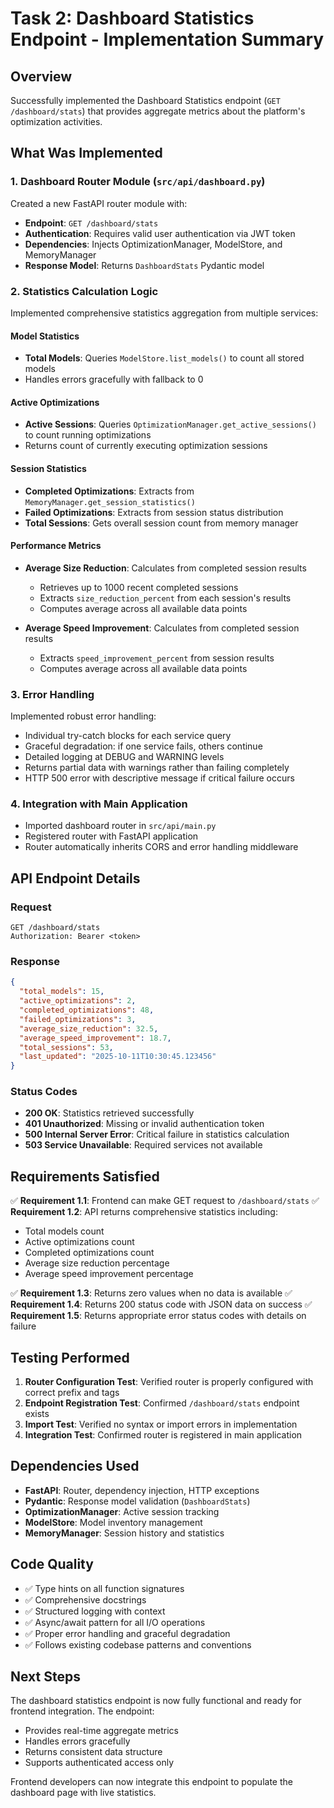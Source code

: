 # Task 2: Dashboard Statistics Endpoint - Implementation Summary

## Overview
Successfully implemented the Dashboard Statistics endpoint (`GET /dashboard/stats`) that provides aggregate metrics about the platform's optimization activities.

## What Was Implemented

### 1. Dashboard Router Module (`src/api/dashboard.py`)
Created a new FastAPI router module with:
- **Endpoint**: `GET /dashboard/stats`
- **Authentication**: Requires valid user authentication via JWT token
- **Dependencies**: Injects OptimizationManager, ModelStore, and MemoryManager
- **Response Model**: Returns `DashboardStats` Pydantic model

### 2. Statistics Calculation Logic
Implemented comprehensive statistics aggregation from multiple services:

#### Model Statistics
- **Total Models**: Queries `ModelStore.list_models()` to count all stored models
- Handles errors gracefully with fallback to 0

#### Active Optimizations
- **Active Sessions**: Queries `OptimizationManager.get_active_sessions()` to count running optimizations
- Returns count of currently executing optimization sessions

#### Session Statistics
- **Completed Optimizations**: Extracts from `MemoryManager.get_session_statistics()`
- **Failed Optimizations**: Extracts from session status distribution
- **Total Sessions**: Gets overall session count from memory manager

#### Performance Metrics
- **Average Size Reduction**: Calculates from completed session results
  - Retrieves up to 1000 recent completed sessions
  - Extracts `size_reduction_percent` from each session's results
  - Computes average across all available data points
  
- **Average Speed Improvement**: Calculates from completed session results
  - Extracts `speed_improvement_percent` from session results
  - Computes average across all available data points

### 3. Error Handling
Implemented robust error handling:
- Individual try-catch blocks for each service query
- Graceful degradation: if one service fails, others continue
- Detailed logging at DEBUG and WARNING levels
- Returns partial data with warnings rather than failing completely
- HTTP 500 error with descriptive message if critical failure occurs

### 4. Integration with Main Application
- Imported dashboard router in `src/api/main.py`
- Registered router with FastAPI application
- Router automatically inherits CORS and error handling middleware

## API Endpoint Details

### Request
```http
GET /dashboard/stats
Authorization: Bearer <token>
```

### Response
```json
{
  "total_models": 15,
  "active_optimizations": 2,
  "completed_optimizations": 48,
  "failed_optimizations": 3,
  "average_size_reduction": 32.5,
  "average_speed_improvement": 18.7,
  "total_sessions": 53,
  "last_updated": "2025-10-11T10:30:45.123456"
}
```

### Status Codes
- **200 OK**: Statistics retrieved successfully
- **401 Unauthorized**: Missing or invalid authentication token
- **500 Internal Server Error**: Critical failure in statistics calculation
- **503 Service Unavailable**: Required services not available

## Requirements Satisfied

✅ **Requirement 1.1**: Frontend can make GET request to `/dashboard/stats`
✅ **Requirement 1.2**: API returns comprehensive statistics including:
  - Total models count
  - Active optimizations count
  - Completed optimizations count
  - Average size reduction percentage
  - Average speed improvement percentage
  
✅ **Requirement 1.3**: Returns zero values when no data is available
✅ **Requirement 1.4**: Returns 200 status code with JSON data on success
✅ **Requirement 1.5**: Returns appropriate error status codes with details on failure

## Testing Performed

1. **Router Configuration Test**: Verified router is properly configured with correct prefix and tags
2. **Endpoint Registration Test**: Confirmed `/dashboard/stats` endpoint exists
3. **Import Test**: Verified no syntax or import errors in implementation
4. **Integration Test**: Confirmed router is registered in main application

## Dependencies Used

- **FastAPI**: Router, dependency injection, HTTP exceptions
- **Pydantic**: Response model validation (`DashboardStats`)
- **OptimizationManager**: Active session tracking
- **ModelStore**: Model inventory management
- **MemoryManager**: Session history and statistics

## Code Quality

- ✅ Type hints on all function signatures
- ✅ Comprehensive docstrings
- ✅ Structured logging with context
- ✅ Async/await pattern for all I/O operations
- ✅ Proper error handling and graceful degradation
- ✅ Follows existing codebase patterns and conventions

## Next Steps

The dashboard statistics endpoint is now fully functional and ready for frontend integration. The endpoint:
- Provides real-time aggregate metrics
- Handles errors gracefully
- Returns consistent data structure
- Supports authenticated access only

Frontend developers can now integrate this endpoint to populate the dashboard page with live statistics.
